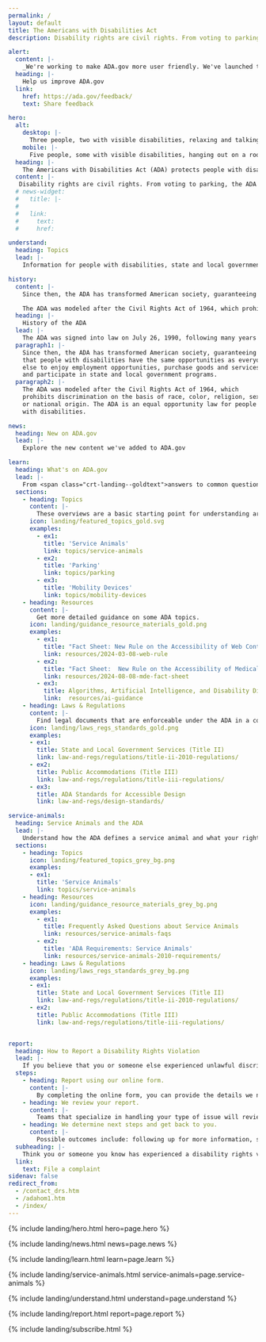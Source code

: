 ```yaml
---
permalink: /
layout: default
title: The Americans with Disabilities Act
description: Disability rights are civil rights. From voting to parking, the ADA is a law that protects people with disabilities in many areas of public life.

alert:
  content: |-
    _We're working to make ADA.gov more user friendly. We've launched this beta site to share our work in progress. Let us know how we're doing so far._
  heading: |-
    Help us improve ADA.gov
  link:
    href: https://ada.gov/feedback/
    text: Share feedback

hero:
  alt:
    desktop: |-
      Three people, two with visible disabilities, relaxing and talking outside.
    mobile: |-
      Five people, some with visible disabilities, hanging out on a rooftop deck while talking and laughing.
  heading: |-
    The Americans with Disabilities Act (ADA) protects people with disabilities from discrimination.
  content: |-
   Disability rights are civil rights. From voting to parking, the ADA is a law that protects people with disabilities in many areas of public life.
  # news-widget:
  #   title: |-
  #
  #   link:
  #     text: 
  #     href:

understand:
  heading: Topics
  lead: |-
    Information for people with disabilities, state and local governments, and businesses

history:
  content: |-
    Since then, the ADA has transformed American society, guaranteeing that people with disabilities have the same opportunities as everyone else to enjoy employment opportunities, purchase goods and services, and participate in state and local government programs.

    The ADA was modeled after the Civil Rights Act of 1964, which prohibits discrimination on the basis of race, color, religion, sex, or national origin. The ADA is an equal opportunity law for people with disabilities.
  heading: |-
    History of the ADA
  lead: |-
    The ADA was signed into law on July 26, 1990, following many years of advocacy by the disability and civil rights communities.
  paragraph1: |-
    Since then, the ADA has transformed American society, guaranteeing
    that people with disabilities have the same opportunities as everyone
    else to enjoy employment opportunities, purchase goods and services,
    and participate in state and local government programs.
  paragraph2: |-
    The ADA was modeled after the Civil Rights Act of 1964, which
    prohibits discrimination on the basis of race, color, religion, sex,
    or national origin. The ADA is an equal opportunity law for people
    with disabilities.

news:
  heading: New on ADA.gov
  lead: |-
    Explore the new content we've added to ADA.gov

learn:
  heading: What's on ADA.gov
  lead: |-
    From <span class="crt-landing--goldtext">answers to common questions</span> to <span class="crt-landing--goldtext">official legal documents</span>, ADA.gov has everything you need to understand your rights and responsibilities under the ADA.
  sections:
    - heading: Topics
      content: |-
        These overviews are a basic starting point for understanding areas the ADA covers.
      icon: landing/featured_topics_gold.svg
      examples:
        - ex1:
          title: 'Service Animals'
          link: topics/service-animals
        - ex2:
          title: 'Parking'
          link: topics/parking
        - ex3:
          title: 'Mobility Devices'
          link: topics/mobility-devices
    - heading: Resources
      content: |-
        Get more detailed guidance on some ADA topics.
      icon: landing/guidance_resource_materials_gold.png
      examples:
        - ex1:
          title: "Fact Sheet: New Rule on the Accessibility of Web Content and Mobile Apps Provided by State and Local Governments"
          link: resources/2024-03-08-web-rule
        - ex2:
          title: "Fact Sheet:  New Rule on the Accessibility of Medical Diagnostic Equipment Used by State and Local Governments"
          link: resources/2024-08-08-mde-fact-sheet
        - ex3:
          title: Algorithms, Artificial Intelligence, and Disability Discrimination in Hiring
          link:  resources/ai-guidance
    - heading: Laws & Regulations
      content: |-
        Find legal documents that are enforceable under the ADA in a court of law.
      icon: landing/laws_regs_standards_gold.png
      examples:
      - ex1:
        title: State and Local Government Services (Title II)
        link: law-and-regs/regulations/title-ii-2010-regulations/
      - ex2:
        title: Public Accommodations (Title III)
        link: law-and-regs/regulations/title-iii-regulations/
      - ex3:
        title: ADA Standards for Accessible Design
        link: law-and-regs/design-standards/

service-animals:
  heading: Service Animals and the ADA
  lead: |-
    Understand how the ADA defines a service animal and what your rights are under the law.
  sections:
    - heading: Topics
      icon: landing/featured_topics_grey_bg.png
      examples:
      - ex1:
        title: 'Service Animals'
        link: topics/service-animals
    - heading: Resources
      icon: landing/guidance_resource_materials_grey_bg.png
      examples:
        - ex1:
          title: Frequently Asked Questions about Service Animals
          link: resources/service-animals-faqs
        - ex2:
          title: 'ADA Requirements: Service Animals'
          link: resources/service-animals-2010-requirements/
    - heading: Laws & Regulations
      icon: landing/laws_regs_standards_grey_bg.png
      examples:
      - ex1:
        title: State and Local Government Services (Title II)
        link: law-and-regs/regulations/title-ii-2010-regulations/
      - ex2:
        title: Public Accommodations (Title III)
        link: law-and-regs/regulations/title-iii-regulations/


report:
  heading: How to Report a Disability Rights Violation
  lead: |-
    If you believe that you or someone else experienced unlawful discrimination, you can report a disability rights violation.
  steps:
    - heading: Report using our online form.
      content: |-
        By completing the online form, you can provide the details we need to understand what happened. You will receive a confirmation number and your report is immediately sent to our staff for review.
    - heading: We review your report.
      content: |-
        Teams that specialize in handling your type of issue will review it. If it needs to be forwarded to another team or agency, we will try to connect your complaint to the right group.
    - heading: We determine next steps and get back to you.
      content: |-
        Possible outcomes include: following up for more information, starting a mediation or investigation, directing you to another organization for further help, or informing you that we cannot help.
  subheading: |-
    Think you or someone you know has experienced a disability rights violation?
  link:
    text: File a complaint
sidenav: false
redirect_from:
  - /contact_drs.htm
  - /adahom1.htm
  - /index/
---
```


{% include landing/hero.html hero=page.hero %}

{% include landing/news.html news=page.news %}

{% include landing/learn.html learn=page.learn %}

{% include landing/service-animals.html service-animals=page.service-animals %}

{% include landing/understand.html understand=page.understand %}

{% include landing/report.html report=page.report %}

{% include landing/subscribe.html %}
